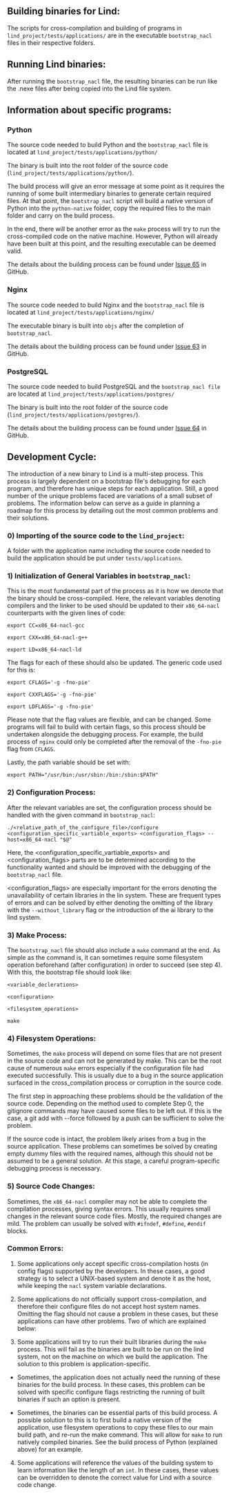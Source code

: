 ## Building binaries for Lind:
The scripts for cross-compilation and building of programs in `lind_project/tests/applications/` are in the executable `bootstrap_nacl` files in their respective folders. 

## Running Lind binaries:
After running the `bootstrap_nacl` file, the resulting binaries can be run like the .nexe files after being copied into the Lind file system.

## Information about specific programs:

### Python
The source code needed to build Python and the `bootstrap_nacl` file is located at `lind_project/tests/applications/python/`

The binary is built into the root folder of the source code (`lind_project/tests/applications/python/`).

The build process will give an error message at some point as it requires the running of some built intermediary binaries to generate certain required files. At that point, the `bootstrap_nacl` script will build a native version of Python into the `python-native` folder, copy the required files to the main folder and carry on the build process. 

In the end, there will be another error as the `make` process will try to run the cross-compiled code on the native machine. However, Python will already have been built at this point, and the resulting executable can be deemed valid.

The details about the building process can be found under [Issue 65](https://github.com/Lind-Project/lind_project/issues/65) in GitHub.

### Nginx
The source code needed to build Nginx and the `bootstrap_nacl` file is located at `lind_project/tests/applications/nginx/`

The executable binary is built into `objs` after the completion of `bootstrap_nacl`.

The details about the building process can be found under [Issue 63](https://github.com/Lind-Project/lind_project/issues/63) in GitHub.

### PostgreSQL
The source code needed to build PostgreSQL and the `bootstrap_nacl file` are located at `lind_project/tests/applications/postgres/`

The binary is built into the root folder of the source code (`lind_project/tests/applications/postgres/`).

The details about the building process can be found under [Issue 64](https://github.com/Lind-Project/lind_project/issues/64) in GitHub.

## Development Cycle:

The introduction of a new binary to Lind is a multi-step process. This process is largely dependent on a bootstrap file's debugging for each program, and therefore has unique steps for each application. Still, a good number of the unique problems faced are variations of a small subset of problems. The information below can serve as a guide in planning a roadmap for this process by detailing out the most common problems and their solutions.

### 0) Importing of the source code to the `lind_project`:

A folder with the application name including the source code needed to build the application should be put under `tests/applications`.

### 1) Initialization of General Variables in `bootstrap_nacl`:

This is the most fundamental part of the process as it is how we denote that the binary should be cross-compiled. Here, the relevant variables denoting compilers and the linker to be used should be updated to their `x86_64-nacl` counterparts with the given lines of code:

`export CC=x86_64-nacl-gcc`

`export CXX=x86_64-nacl-g++`

`export LD=x86_64-nacl-ld`

The flags for each of these should also be updated. The generic code used for this is:

`export CFLAGS='-g -fno-pie'`

`export CXXFLAGS='-g -fno-pie'`

`export LDFLAGS='-g -fno-pie'`

Please note that the flag values are flexible, and can be changed. Some programs will fail to build with certain flags, so this process should be undertaken alongside the debugging process. For example, the build process of `nginx` could only be completed after the removal of the `-fno-pie` flag from `CFLAGS`.

Lastly, the path variable should be set with:

`export PATH="/usr/bin:/usr/sbin:/bin:/sbin:$PATH"`

### 2) Configuration Process:

After the relevant variables are set, the configuration process should be handled with the given command in `bootstrap_nacl`:

`./<relative_path_of_the_configure_file>/configure <configuration_specific_vartiable_exports> <configuration_flags> --host=x86_64-nacl "$@"`

Here, the <configuration_specific_vartiable_exports> and <configuration_flags> parts are to be determined according to the functionality wanted and should be improved with the debugging of the `bootstrap_nacl` file.

<configuration_flags> are especially important for the errors denoting the unavailability of certain libraries in the lin system. These are frequent types of errors and can be solved by either denoting the omitting of the library with the `--without_library` flag or the introduction of the ai library to the lind system.

### 3) Make Process:

The `bootstrap_nacl` file should also include a `make` command at the end. As simple as the command is, it can sometimes require some filesystem operation beforehand (after configuration) in order to succeed (see step 4). With this, the bootstrap file should look like:

`<variable_declerations>`

`<configuration>`

`<filesystem_operations>`

`make`

### 4) Filesystem Operations:

Sometimes, the `make` process will depend on some files that are not present in the source code and can not be generated by make. This can be the root cause of numerous `make` errors especially if the configuration file had executed successfully. This is usually due to a bug in the source application surfaced in the cross_compilation process or corruption in the source code. 

The first step in approaching these problems should be the validation of the source code. Depending on the method used to complete Step 0, the gitignore commands may have caused some files to be left out. If this is the case, a git add with --force followed by a push can be sufficient to solve the problem.

If the source code is intact, the problem likely arises from a bug in the source application. These problems can sometimes be solved by creating empty dummy files with the required names, although this should not be assumed to be a general solution. At this stage, a careful program-specific debugging process is necessary.

### 5) Source Code Changes:

Sometimes, the `x86_64-nacl` compiler may not be able to complete the compilation processes, giving syntax errors. This usually requires small changes in the relevant source code files. Mostly, the required changes are mild. The problem can usually be solved with  `#ifndef`, `#define`, `#endif` blocks.

### Common Errors:

1. Some applications only accept specific cross-compilation hosts (in config flags) supported by the developers. In these cases, a good strategy is to select a UNIX-based system and denote it as the host, while keeping the `nacl` system variable declarations.

2. Some applications do not officially support cross-compilation, and therefore their configure files do not accept host system names. Omitting the flag should not cause a problem in these cases, but these applications can have other problems. Two of which are explained below:

3. Some applications will try to run their built libraries during the `make` process. This will fail as the binaries are built to be run on the lind system, not on the machine on which we build the application. The solution to this problem is application-specific. 

* Sometimes, the application does not actually need the running of these binaries for the build process. In these cases, this problem can be solved with specific configure flags restricting the running of built binaries if such an option is present.

* Sometimes, the binaries can be essential parts of this build process. A possible solution to this is to first build a native version of the application, use filesystem operations to copy these files to our main build path, and re-run the make command. This will allow for `make` to run natively compiled binaries. See the build process of Python (explained above) for an example.

4. Some applications will reference the values of the building system to learn information like the length of an `int`. In these cases, these values can be overridden to denote the correct value for Lind with a source code change.
